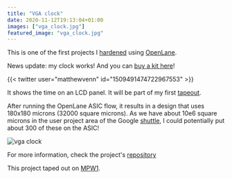 ```yaml
---
title: "VGA clock"
date: 2020-11-12T19:13:04+01:00
images: ["vga_clock.jpg"]
featured_image: "vga_clock.jpg"
---
```


This is one of the first projects I [hardened](/terminology/harden) using [OpenLane](/terminology/openlane).

News update: my clock works! And you can [buy a kit here](https://store.tinytapeout.com/products/TT03p5-Development-Kit-VGA-PMOD-p655428056)!

{{< twitter user="matthewvenn" id="1509491474722967553" >}}

It shows the time on an LCD panel. It will be part of my first [tapeout](/terminology/tapeout).

After running the OpenLane ASIC flow, it results in a design that uses 180x180 microns (32000 square microns).
As we have about 10e6 square microns in the user project area of the Google [shuttle](/terminology/shuttle), I could potentially put about 300 of these on the ASIC!

![vga clock](/vga_clock.jpg)

For more information, check the project's [repository](https://github.com/mattvenn/vga-clock)

This project taped out on [MPW1](/post/asic_submitted).
